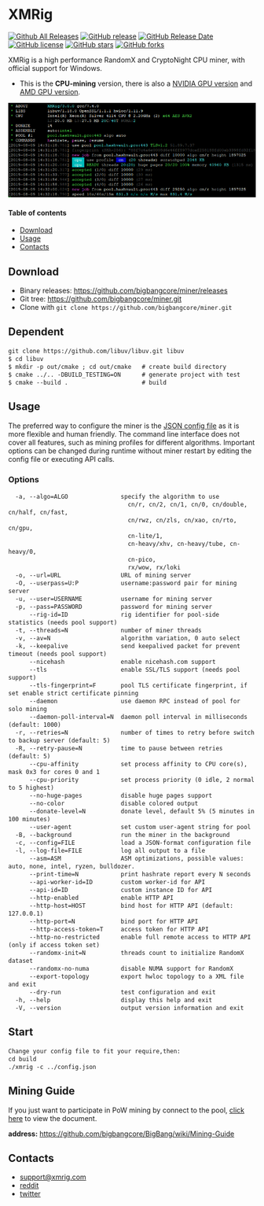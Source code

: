 # XMRig

[![Github All Releases](https://img.shields.io/github/downloads/xmrig/xmrig/total.svg)](https://github.com/xmrig/xmrig/releases)
[![GitHub release](https://img.shields.io/github/release/xmrig/xmrig/all.svg)](https://github.com/xmrig/xmrig/releases)
[![GitHub Release Date](https://img.shields.io/github/release-date-pre/xmrig/xmrig.svg)](https://github.com/xmrig/xmrig/releases)
[![GitHub license](https://img.shields.io/github/license/xmrig/xmrig.svg)](https://github.com/xmrig/xmrig/blob/master/LICENSE)
[![GitHub stars](https://img.shields.io/github/stars/xmrig/xmrig.svg)](https://github.com/xmrig/xmrig/stargazers)
[![GitHub forks](https://img.shields.io/github/forks/xmrig/xmrig.svg)](https://github.com/xmrig/xmrig/network)

XMRig is a high performance RandomX and CryptoNight CPU miner, with official support for Windows.

* This is the **CPU-mining** version, there is also a [NVIDIA GPU version](https://github.com/xmrig/xmrig-nvidia) and [AMD GPU version]( https://github.com/xmrig/xmrig-amd).

<img src="doc/screenshot.png" width="808" >

#### Table of contents
* [Download](#download)
* [Usage](#usage)
* [Contacts](#contacts)

## Download
* Binary releases: https://github.com/bigbangcore/miner/releases
* Git tree: https://github.com/bigbangcore/miner.git 
* Clone with `git clone https://github.com/bigbangcore/miner.git`

## Dependent
```
git clone https://github.com/libuv/libuv.git libuv
$ cd libuv
$ mkdir -p out/cmake ; cd out/cmake   # create build directory
$ cmake ../.. -DBUILD_TESTING=ON      # generate project with test
$ cmake --build .                     # build
```
  

## Usage
The preferred way to configure the miner is the [JSON config file](config.json) as it is more flexible and human friendly. The command line interface does not cover all features, such as mining profiles for different algorithms. Important options can be changed during runtime without miner restart by editing the config file or executing API calls.

### Options
```
  -a, --algo=ALGO               specify the algorithm to use
                                  cn/r, cn/2, cn/1, cn/0, cn/double, cn/half, cn/fast,
                                  cn/rwz, cn/zls, cn/xao, cn/rto, cn/gpu,
                                  cn-lite/1,
                                  cn-heavy/xhv, cn-heavy/tube, cn-heavy/0,
                                  cn-pico,
                                  rx/wow, rx/loki
  -o, --url=URL                 URL of mining server
  -O, --userpass=U:P            username:password pair for mining server
  -u, --user=USERNAME           username for mining server
  -p, --pass=PASSWORD           password for mining server
      --rig-id=ID               rig identifier for pool-side statistics (needs pool support)
  -t, --threads=N               number of miner threads
  -v, --av=N                    algorithm variation, 0 auto select
  -k, --keepalive               send keepalived packet for prevent timeout (needs pool support)
      --nicehash                enable nicehash.com support
      --tls                     enable SSL/TLS support (needs pool support)
      --tls-fingerprint=F       pool TLS certificate fingerprint, if set enable strict certificate pinning
      --daemon                  use daemon RPC instead of pool for solo mining
      --daemon-poll-interval=N  daemon poll interval in milliseconds (default: 1000)
  -r, --retries=N               number of times to retry before switch to backup server (default: 5)
  -R, --retry-pause=N           time to pause between retries (default: 5)
      --cpu-affinity            set process affinity to CPU core(s), mask 0x3 for cores 0 and 1
      --cpu-priority            set process priority (0 idle, 2 normal to 5 highest)
      --no-huge-pages           disable huge pages support
      --no-color                disable colored output
      --donate-level=N          donate level, default 5% (5 minutes in 100 minutes)
      --user-agent              set custom user-agent string for pool
  -B, --background              run the miner in the background
  -c, --config=FILE             load a JSON-format configuration file
  -l, --log-file=FILE           log all output to a file
      --asm=ASM                 ASM optimizations, possible values: auto, none, intel, ryzen, bulldozer.
      --print-time=N            print hashrate report every N seconds
      --api-worker-id=ID        custom worker-id for API
      --api-id=ID               custom instance ID for API
      --http-enabled            enable HTTP API
      --http-host=HOST          bind host for HTTP API (default: 127.0.0.1)
      --http-port=N             bind port for HTTP API
      --http-access-token=T     access token for HTTP API
      --http-no-restricted      enable full remote access to HTTP API (only if access token set)
      --randomx-init=N          threads count to initialize RandomX dataset
      --randomx-no-numa         disable NUMA support for RandomX
      --export-topology         export hwloc topology to a XML file and exit
      --dry-run                 test configuration and exit
  -h, --help                    display this help and exit
  -V, --version                 output version information and exit
```

## Start

```
Change your config file to fit your require,then:
cd build
./xmrig -c ../config.json
```

## Mining Guide
If you just want to participate in PoW mining by connect to the pool, [click here](https://github.com/bigbangcore/BigBang/wiki/Mining-Guide) to view the document.

**address:** https://github.com/bigbangcore/BigBang/wiki/Mining-Guide



## Contacts
* support@xmrig.com
* [reddit](https://www.reddit.com/user/XMRig/)
* [twitter](https://twitter.com/xmrig_dev)
